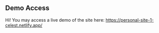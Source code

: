 ## Demo Access
Hi! You may access a live demo of the site here: https://personal-site-1-celest.netlify.app/
